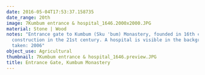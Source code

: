 ```yaml
---
date: 2016-05-04T17:53:37.158735
date_range: 20th
image: 7Kumbum entrance & hospital_1646.2000x2000.JPG
material: Stone | Wood
notes: "Entrance gate to Kumbum (Sku 'bum) Monastery, founded in 16th century; new
  construction in the 21st century. A hospital is visible in the background.\r\nPhoto
  taken: 2006"
object_use: Agricultural
thumbnail: 7Kumbum entrance & hospital_1646.preview.JPG
title: Entrance Gate, Kumbum Monastery
---
```


